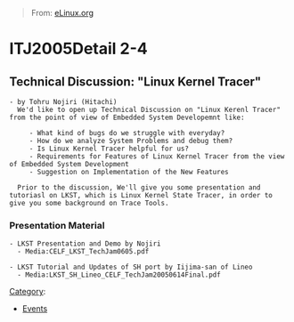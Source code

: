 > From: [eLinux.org](http://eLinux.org/ITJ2005Detail_2-4 "http://eLinux.org/ITJ2005Detail_2-4")


# ITJ2005Detail 2-4



## Technical Discussion: "Linux Kernel Tracer"

    - by Tohru Nojiri (Hitachi)
      We'd like to open up Technical Discussion on "Linux Kerenl Tracer" from the point of view of Embedded System Developemnt like:

         - What kind of bugs do we struggle with everyday?
         - How do we analyze System Problems and debug them?
         - Is Linux Kernel Tracer helpful for us?
         - Requirements for Features of Linux Kernel Tracer from the view of Embedded System Development
         - Suggestion on Implementation of the New Features

      Prior to the discussion, We'll give you some presentation and tutoriasl on LKST, which is Linux Kernel State Tracer, in order to give you some background on Trace Tools.

### Presentation Material

    - LKST Presentation and Demo by Nojiri
      - Media:CELF_LKST_TechJam0605.pdf

    - LKST Tutorial and Updates of SH port by Iijima-san of Lineo
      - Media:LKST_SH_Lineo_CELF_TechJam20050614Final.pdf


[Category](http://eLinux.org/Special:Categories "Special:Categories"):

-   [Events](http://eLinux.org/Category:Events "Category:Events")

